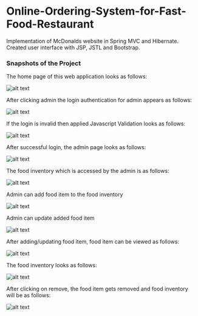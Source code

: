 # Online-Ordering-System-for-Fast-Food-Restaurant
Implementation of McDonalds website in Spring MVC and Hibernate.
Created user interface with JSP, JSTL and Bootstrap. 

### Snapshots of the Project 

The home page of this web application looks as follows:

![alt text](https://github.com/snehalmundhe10/Online-Ordering-System-for-Fast-Food-Restaurant/blob/master/images/home.PNG "home")

After clicking admin the login authentication for admin appears as follows:

![alt text](https://github.com/snehalmundhe10/Online-Ordering-System-for-Fast-Food-Restaurant/blob/master/images/adminlogin.PNG "adminlogin")

If the login is invalid then applied Javascript Validation looks as follows:

![alt text](https://github.com/snehalmundhe10/Online-Ordering-System-for-Fast-Food-Restaurant/blob/master/images/loginpageValid.PNG "loginInvalid")

After successful login, the admin page looks as follows:

![alt text](https://github.com/snehalmundhe10/Online-Ordering-System-for-Fast-Food-Restaurant/blob/master/images/admin.PNG "admin")

The food inventory which is accessed by the admin is as follows:

![alt text](https://github.com/snehalmundhe10/Online-Ordering-System-for-Fast-Food-Restaurant/blob/master/images/inventory.PNG "inventory")

Admin can add food item to the food inventory

![alt text](https://github.com/snehalmundhe10/Online-Ordering-System-for-Fast-Food-Restaurant/blob/master/images/add.PNG "add")

Admin can update added food item 

![alt text](https://github.com/snehalmundhe10/Online-Ordering-System-for-Fast-Food-Restaurant/blob/master/images/update.PNG "update")

After adding/updating food item, food item can be viewed  as follows:

![alt text](https://github.com/snehalmundhe10/Online-Ordering-System-for-Fast-Food-Restaurant/blob/master/images/view.PNG "view")

The food inventory looks as follows:

![alt text](https://github.com/snehalmundhe10/Online-Ordering-System-for-Fast-Food-Restaurant/blob/master/images/inventory.PNG "inventory")

After clicking on remove, the food item gets removed and food inventory will be as follows:

![alt text](https://github.com/snehalmundhe10/Online-Ordering-System-for-Fast-Food-Restaurant/blob/master/images/remove.PNG "remove")


